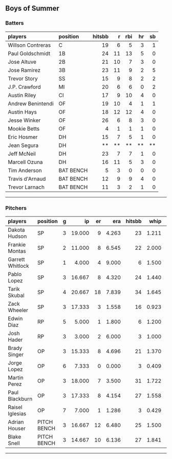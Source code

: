 ## Boys of Summer

### Batters

 
|players           |position  | hitsbb|  r| rbi| hr| sb| 
|:-----------------|:---------|------:|--:|---:|--:|--:| 
|Willson Contreras |C         |     19|  6|   5|  3|  1| 
|Paul Goldschmidt  |1B        |     24| 11|  13|  5|  0| 
|Jose Altuve       |2B        |     21| 10|   7|  3|  0| 
|Jose Ramirez      |3B        |     23| 11|   9|  2|  5| 
|Trevor Story      |SS        |     15|  9|   8|  2|  2| 
|J.P. Crawford     |MI        |     20|  6|   6|  0|  2| 
|Austin Riley      |CI        |     17|  9|  10|  4|  0| 
|Andrew Benintendi |OF        |     19| 10|   4|  1|  1| 
|Austin Hays       |OF        |     18| 12|  12|  4|  0| 
|Jesse Winker      |OF        |     26|  6|   8|  3|  0| 
|Mookie Betts      |OF        |      4|  1|   1|  1|  0| 
|Eric Hosmer       |DH        |     15|  7|   5|  1|  0| 
|Jean Segura       |DH        |     **| **|  **| **| **| 
|Jeff McNeil       |DH        |     23|  7|   7|  1|  0| 
|Marcell Ozuna     |DH        |     16| 11|   5|  3|  0| 
|Tim Anderson      |BAT BENCH |      5|  3|   0|  0|  0| 
|Travis d'Arnaud   |BAT BENCH |     12|  9|   9|  4|  0| 
|Trevor Larnach    |BAT BENCH |     11|  3|   2|  1|  0| 


* * *

### Pitchers

 
|players          |position    |  g|     ip| er|   era| hitsbb|  whip| so|  w| sv| 
|:----------------|:-----------|--:|------:|--:|-----:|------:|-----:|--:|--:|--:| 
|Dakota Hudson    |SP          |  3| 19.000|  9| 4.263|     23| 1.211| 11|  1|  0| 
|Frankie Montas   |SP          |  2| 11.000|  8| 6.545|     22| 2.000|  6|  1|  0| 
|Garrett Whitlock |SP          |  1|  4.000|  4| 9.000|      6| 1.500|  5|  0|  0| 
|Pablo Lopez      |SP          |  3| 16.667|  8| 4.320|     24| 1.440| 16|  1|  0| 
|Tarik Skubal     |SP          |  4| 20.667| 18| 7.839|     34| 1.645| 23|  1|  0| 
|Zack Wheeler     |SP          |  3| 17.333|  3| 1.558|     16| 0.923| 19|  2|  0| 
|Edwin Diaz       |RP          |  5|  5.000|  1| 1.800|      6| 1.200| 13|  0|  3| 
|Josh Hader       |RP          |  3|  3.000|  2| 6.000|      3| 1.000|  6|  0|  2| 
|Brady Singer     |OP          |  3| 15.333|  8| 4.696|     21| 1.370| 14|  1|  0| 
|Jorge Lopez      |OP          |  6|  7.333|  0| 0.000|      3| 0.409|  9|  0|  4| 
|Martin Perez     |OP          |  3| 18.000|  7| 3.500|     31| 1.722| 15|  1|  0| 
|Paul Blackburn   |OP          |  3| 17.333|  8| 4.154|     27| 1.558| 11|  1|  0| 
|Raisel Iglesias  |OP          |  7|  7.000|  1| 1.286|      3| 0.429| 12|  1|  2| 
|Adrian Houser    |PITCH BENCH |  3| 16.667| 12| 6.480|     25| 1.500| 13|  1|  0| 
|Blake Snell      |PITCH BENCH |  3| 14.667| 10| 6.136|     27| 1.841| 16|  0|  0| 


* * *


